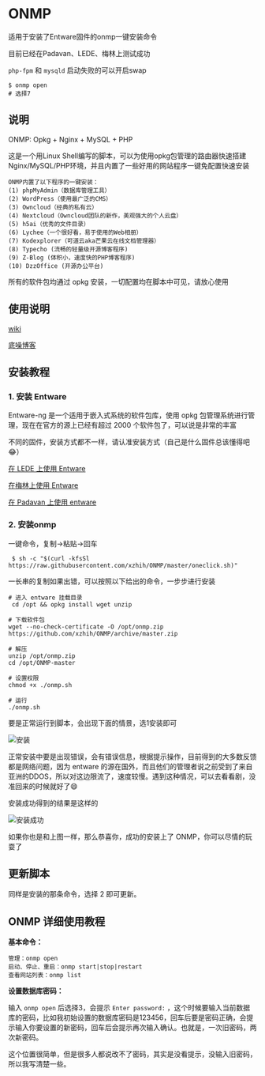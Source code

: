 ONMP
===

适用于安装了Entware固件的onmp一键安装命令

目前已经在Padavan、LEDE、梅林上测试成功

`php-fpm` 和 `mysqld` 启动失败的可以开启swap

```
$ onmp open 
# 选择7
```

## 说明

ONMP: Opkg + Nginx + MySQL + PHP

这是一个用Linux Shell编写的脚本，可以为使用opkg包管理的路由器快速搭建Nginx/MySQL/PHP环境，并且内置了一些好用的网站程序一键免配置快速安装

```
ONMP内置了以下程序的一键安装：
(1) phpMyAdmin（数据库管理工具）
(2) WordPress（使用最广泛的CMS）
(3) Owncloud（经典的私有云）
(4) Nextcloud（Owncloud团队的新作，美观强大的个人云盘）
(5) h5ai（优秀的文件目录）
(6) Lychee（一个很好看，易于使用的Web相册）
(7) Kodexplorer（可道云aka芒果云在线文档管理器）
(8) Typecho (流畅的轻量级开源博客程序)
(9) Z-Blog (体积小，速度快的PHP博客程序)
(10) DzzOffice (开源办公平台)
```

所有的软件包均通过 opkg 安装，一切配置均在脚本中可见，请放心使用

## 使用说明

[wiki](https://github.com/xzhih/ONMP/wiki)

[底噪博客](https://zhih.me)

## 安装教程

### 1. 安装 Entware

Entware-ng 是一个适用于嵌入式系统的软件包库，使用 opkg 包管理系统进行管理，现在在官方的源上已经有超过 2000 个软件包了，可以说是非常的丰富

不同的固件，安装方式都不一样，请认准安装方式（自己是什么固件总该懂得吧😂）

[在 LEDE 上使用 Entware](https://github.com/xzhih/ONMP/wiki/在-LEDE-上安装-Entware)

[在梅林上使用 Entware](https://github.com/xzhih/ONMP/wiki/在梅林上安装-Entware)

[在 Padavan 上使用 entware](https://github.com/xzhih/ONMP/wiki/在-Padavan-上安装-Entware)

### 2. 安装onmp

一键命令，复制->粘贴->回车

```
 $ sh -c "$(curl -kfsSl https://raw.githubusercontent.com/xzhih/ONMP/master/oneclick.sh)"
```

一长串的复制如果出错，可以按照以下给出的命令，一步步进行安装

```
# 进入 entware 挂载目录
 cd /opt && opkg install wget unzip 

# 下载软件包
wget --no-check-certificate -O /opt/onmp.zip https://github.com/xzhih/ONMP/archive/master.zip 

# 解压
unzip /opt/onmp.zip 
cd /opt/ONMP-master 

# 设置权限
chmod +x ./onmp.sh 

# 运行
./onmp.sh 
```

要是正常运行到脚本，会出现下面的情景，选1安装即可

![安装](https://i.loli.net/2018/03/03/5a99ac096c6a1.png)

正常安装中要是出现错误，会有错误信息，根据提示操作，目前得到的大多数反馈都是网络问题，因为 entware 的源在国外，而且他们的管理者说之前受到了来自亚洲的DDOS，所以对这边限流了，速度较慢。遇到这种情况，可以去看看剧，没准回来的时候就好了😄

安装成功得到的结果是这样的

![安装成功](https://i.loli.net/2018/03/03/5a99aeda756ac.png)

如果你也是和上图一样，那么恭喜你，成功的安装上了 ONMP，你可以尽情的玩耍了

## 更新脚本

同样是安装的那条命令，选择 2 即可更新。

## ONMP 详细使用教程

**基本命令：**

```
管理：onmp open
启动、停止、重启：onmp start|stop|restart
查看网站列表：onmp list 
```

**设置数据库密码：**

输入 `onmp open` 后选择3，会提示 `Enter password:` ，这个时候要输入当前数据库的密码，比如我初始设置的数据库密码是123456，回车后要是密码正确，会提示输入你要设置的新密码，回车后会提示再次输入确认。也就是，一次旧密码，两次新密码。

这个位置很简单，但是很多人都说改不了密码，其实是没看提示，没输入旧密码，所以我写清楚一些。
